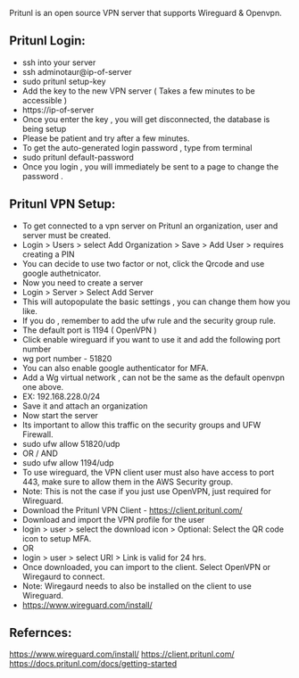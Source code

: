Pritunl is an open source VPN server that supports Wireguard & Openvpn. 

Pritunl Login:
----------------
* ssh into your server
* ssh adminotaur@ip-of-server
* sudo pritunl setup-key
* Add the key to the new VPN server ( Takes a few minutes to be accessible )
* https://ip-of-server
* Once you enter the key , you will get disconnected, the database is being setup
* Please be patient and try after a few minutes.
* To get the auto-generated login password , type from terminal
* sudo pritunl default-password
* Once you login , you will immediately be sent to a page to change the password .

Pritunl VPN Setup:
-----------------
* To get connected to a vpn server on Pritunl an organization, user and server must be created.
* Login > Users > select Add Organization > Save > Add User > requires creating a PIN
* You can decide to use two factor or not, click the Qrcode and use google authetnicator.
* Now you need to create a server
* Login > Server > Select Add Server
* This will autopopulate the basic settings , you can change them how you like.
* If you do , remember to add the ufw rule and the security group rule.
* The default port is 1194 ( OpenVPN )
* Click enable wireguard if you want to use it and add the following port number
* wg port number - 51820
* You can also enable google authenticator for MFA.
* Add a Wg virtual network , can not be the same as the default openvpn one above.
* EX: 192.168.228.0/24
* Save it and attach an organization
* Now start the server
* Its important to allow this traffic on the security groups and UFW Firewall.
* sudo ufw allow 51820/udp
* OR / AND
* sudo ufw allow 1194/udp
* To use wireguard, the VPN client user must also have access to port 443, make sure to allow them in the AWS Security group.
* Note: This is not the case if you just use OpenVPN, just required for Wireguard.
* Download the Pritunl VPN Client - https://client.pritunl.com/
* Download and import the VPN profile for the user
* login > user > select the download icon > Optional: Select the QR code icon to setup MFA.
* OR
* login > user > select URI > Link is valid for 24 hrs.
* Once downloaded, you can import to the client. Select OpenVPN or Wiregaurd to connect.
* Note: Wiregaurd needs to also be installed on the client to use Wireguard.
* https://www.wireguard.com/install/

Refernces:
-----------
https://www.wireguard.com/install/
https://client.pritunl.com/
https://docs.pritunl.com/docs/getting-started

